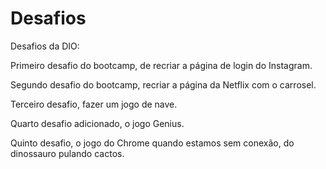 # Desafios
Desafios da DIO:

Primeiro desafio do bootcamp, de recriar a página de login do Instagram.

Segundo desafio do bootcamp, recriar a página da Netflix com o carrosel. 

Terceiro desafio, fazer um jogo de nave. 

Quarto desafio adicionado, o jogo Genius.

Quinto desafio, o jogo do Chrome quando estamos sem conexão, do dinossauro pulando cactos.
